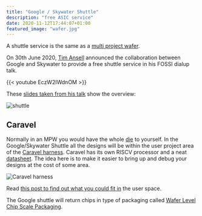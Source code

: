 ```yaml
---
title: "Google / Skywater Shuttle"
description: "free ASIC service"
date: 2020-11-12T17:44:07+01:00
featured_image: "wafer.jpg"
---
```


A shuttle service is the same as a [multi project wafer](/terminology/mpw).

On 30th June 2020, [Tim Ansell](https://twitter.com/mithro) announced the collaboration between Google and Skywater to provide a free shuttle service in his FOSSI dialup talk.

{{< youtube EczW2IWdnOM >}}

These [slides taken from his talk](https://docs.google.com/presentation/d/e/2PACX-1vRtwZPc8ykkkgtUkHkoJZrP9jKOo3FYdKqbg-So0ic6_kx7ha1vHnxrWmuxWkTc9GfC8xl0TfEpMLwK/pub?start=false&loop=false&delayms=3000#slide=id.g8a02ce4cad_0_238) show the overview:

![shuttle](/shuttle.png)

## Caravel

Normally in an MPW you would have the whole [die](/terminology/die) to yourself. In the Google/Skywater Shuttle all the designs will be within the user project area of the [Caravel harness](https://github.com/efabless/caravel2). 
Caravel has its own RISCV processor and a neat [datasheet](https://raw.githubusercontent.com/efabless/caravel/release/doc/caravel_datasheet.pdf). 
The idea here is to make it easier to bring up and debug your designs at the cost of some area.

![Caravel harness](/ciic_harness.png)

Read [this post to find out what you could fit in](/post/how-much-can-we-fit) the user space.

The Google shuttle will return chips in type of packaging called [Wafer Level Chip Scale Packaging](/terminology/wlcsp).

